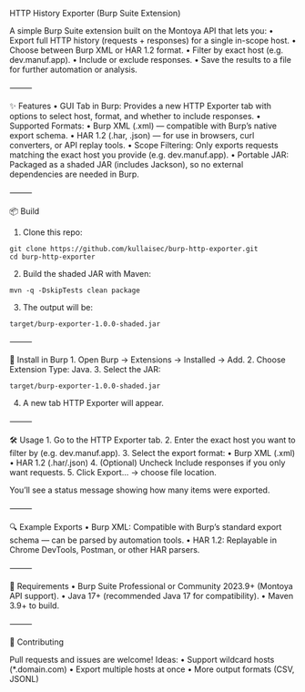 HTTP History Exporter (Burp Suite Extension)

A simple Burp Suite extension built on the Montoya API that lets you:
	•	Export full HTTP history (requests + responses) for a single in-scope host.
	•	Choose between Burp XML or HAR 1.2 format.
	•	Filter by exact host (e.g. dev.manuf.app).
	•	Include or exclude responses.
	•	Save the results to a file for further automation or analysis.

⸻

✨ Features
	•	GUI Tab in Burp:
Provides a new HTTP Exporter tab with options to select host, format, and whether to include responses.
	•	Supported Formats:
	•	Burp XML (.xml) — compatible with Burp’s native export schema.
	•	HAR 1.2 (.har, .json) — for use in browsers, curl converters, or API replay tools.
	•	Scope Filtering:
Only exports requests matching the exact host you provide (e.g. dev.manuf.app).
	•	Portable JAR:
Packaged as a shaded JAR (includes Jackson), so no external dependencies are needed in Burp.

⸻

📦 Build

1.	Clone this repo:
 
```
git clone https://github.com/kullaisec/burp-http-exporter.git
cd burp-http-exporter
```

2.	Build the shaded JAR with Maven:
 
```
mvn -q -DskipTests clean package
```


3.	The output will be:
```
target/burp-exporter-1.0.0-shaded.jar
```


⸻

🚀 Install in Burp
	1.	Open Burp → Extensions → Installed → Add.
	2.	Choose Extension Type: Java.
	3.	Select the JAR:

```
target/burp-exporter-1.0.0-shaded.jar
```

4.	A new tab HTTP Exporter will appear.

⸻

🛠️ Usage
	1.	Go to the HTTP Exporter tab.
	2.	Enter the exact host you want to filter by (e.g. dev.manuf.app).
	3.	Select the export format:
	•	Burp XML (.xml)
	•	HAR 1.2 (.har/.json)
	4.	(Optional) Uncheck Include responses if you only want requests.
	5.	Click Export… → choose file location.

You’ll see a status message showing how many items were exported.

⸻

🔍 Example Exports
	•	Burp XML:
Compatible with Burp’s standard export schema — can be parsed by automation tools.
	•	HAR 1.2:
Replayable in Chrome DevTools, Postman, or other HAR parsers.

⸻

🧩 Requirements
	•	Burp Suite Professional or Community 2023.9+ (Montoya API support).
	•	Java 17+ (recommended Java 17 for compatibility).
	•	Maven 3.9+ to build.

⸻

🤝 Contributing

Pull requests and issues are welcome!
Ideas:
	•	Support wildcard hosts (*.domain.com)
	•	Export multiple hosts at once
	•	More output formats (CSV, JSONL)
